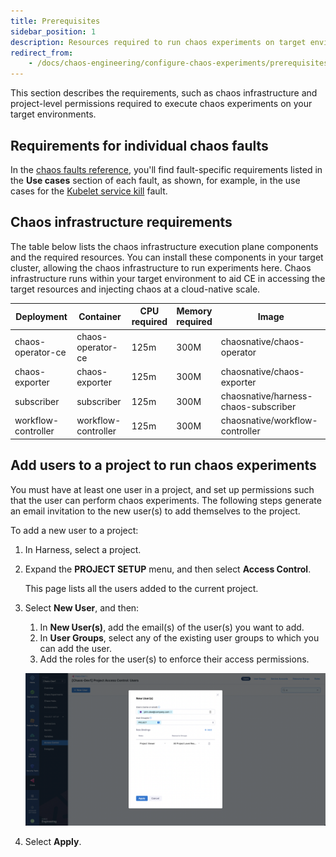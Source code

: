 ```yaml
---
title: Prerequisites
sidebar_position: 1
description: Resources required to run chaos experiments on target environments
redirect_from:
	- /docs/chaos-engineering/configure-chaos-experiments/prerequisites
---
```


This section describes the requirements, such as chaos infrastructure and project-level permissions required to execute chaos experiments on your target environments.

## Requirements for individual chaos faults

In the [chaos faults reference](/docs/chaos-engineering/chaos-faults/), you'll find fault-specific requirements listed in the **Use cases** section of each fault, as shown, for example, in the use cases for the [Kubelet service kill](/docs/chaos-engineering/chaos-faults/kubernetes/node/kubelet-service-kill#use-cases) fault.

## Chaos infrastructure requirements

The table below lists the chaos infrastructure execution plane components and the required resources. You can install these components in your target cluster, allowing the chaos infrastructure to run experiments here. Chaos infrastructure runs within your target environment to aid CE in accessing the target resources and injecting chaos at a cloud-native scale.

| Deployment | Container | CPU<br />required | Memory<br />required | Image |
|------------|-----------|-------------------|----------------------|-------|
| chaos-operator-ce  | chaos-operator-ce     | 125m | 300M | chaosnative/chaos-operator          |
| chaos-exporter     | chaos-exporter        | 125m | 300M | chaosnative/chaos-exporter          |
| subscriber         | subscriber            | 125m | 300M | chaosnative/harness-chaos-subscriber|
| workflow-controller| workflow-controller   | 125m | 300M | chaosnative/workflow-controller     |


## Add users to a project to run chaos experiments

You must have at least one user in a project, and set up permissions such that the user can perform chaos experiments. The following steps generate an email invitation to the new user(s) to add themselves to the project.

To add a new user to a project:

1. In Harness, select a project.

1. Expand the **PROJECT SETUP** menu, and then select **Access Control**.

	This page lists all the users added to the current project.

1. Select **New User**, and then:

	1. In **New User(s)**, add the email(s) of the user(s) you want to add.
	1. In **User Groups**, select any of the existing user groups to which you can add the user.
	1. Add the roles for the user(s) to enforce their access permissions.

	![Add New User](./static/add-new-user.png)

1. Select **Apply**.
